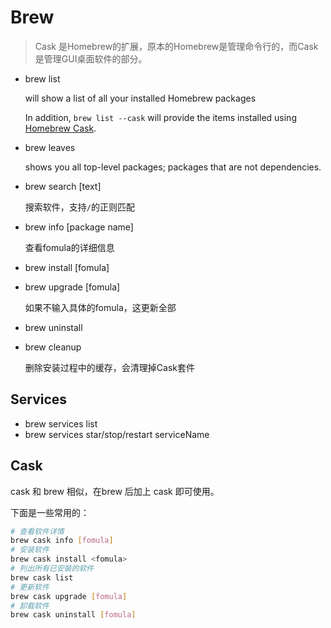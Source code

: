 # Brew

> Cask 是Homebrew的扩展，原本的Homebrew是管理命令行的，而Cask是管理GUI桌面软件的部分。

- brew list

  will show a list of all your installed Homebrew packages

  In addition, `brew list --cask` will provide the items installed using [Homebrew Cask](https://github.com/Homebrew/homebrew-cask).

- brew leaves

  shows you all top-level packages; packages that are not dependencies.
  
- brew search [text]

  搜索软件，支持`/`的正则匹配

- brew info [package name]

  查看fomula的详细信息

- brew install [fomula]

- brew upgrade [fomula]

  如果不输入具体的fomula，这更新全部

- brew uninstall

- brew cleanup

  删除安装过程中的缓存，会清理掉Cask套件

## Services

- brew services list
- brew services star/stop/restart serviceName

## Cask

cask 和 brew 相似，在brew 后加上 cask 即可使用。

下面是一些常用的：

```bash
# 查看软件详情
brew cask info [fomula]
# 安装软件
brew cask install <fomula>
# 列出所有已安裝的软件
brew cask list
# 更新软件
brew cask upgrade [fomula]
# 卸载软件
brew cask uninstall [fomula]
```

